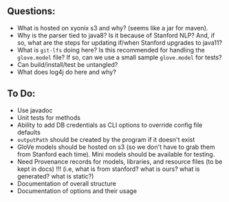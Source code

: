 ## Questions:
- What is hosted on xyonix s3 and why? (seems like a jar for maven).
- Why is the parser tied to java8? Is it because of Stanford NLP? And, if so, what are the steps for updating if/when Stanford upgrades to java11?
- What is `git-lfs` doing here? Is this recommended for handling the `glove.model` file? If so, can we use a small sample `glove.model` for tests?
- Can build/install/test be untangled?
- What does log4j do here and why?

## To Do:

- Use javadoc
- Unit tests for methods
- Ability to add DB credentials as CLI options to override config file defaults
- `outputPath` should be created by the program if it doesn't exist
- GloVe models should be hosted on s3 (so we don't have to grab them from Stanford each time). Mini models should be available for testing.
- Need Provenance records for models, libraries, and resource files (to be kept in docs) !!! (i.e, what is from stanford? what is ours? what is generated? what is static?)
- Documentation of overall structure
- Documentation of options and their usage
